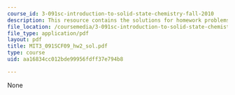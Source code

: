 ```yaml
---
course_id: 3-091sc-introduction-to-solid-state-chemistry-fall-2010
description: This resource contains the solutions for homework problems.
file_location: /coursemedia/3-091sc-introduction-to-solid-state-chemistry-fall-2010/aa16834cc012bde99956fdff37e794b8_MIT3_091SCF09_hw2_sol.pdf
file_type: application/pdf
layout: pdf
title: MIT3_091SCF09_hw2_sol.pdf
type: course
uid: aa16834cc012bde99956fdff37e794b8

---
```

None